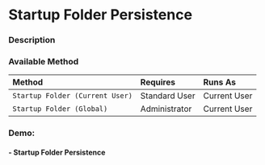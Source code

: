 # Startup Folder Persistence

### Description

### Available Method

| Method                          | Requires      | Runs As      |
|:--------------------------------|:--------------|:-------------|
| `Startup Folder (Current User)` | Standard User | Current User |
| `Startup Folder (Global)`       | Administrator | Current User |

### Demo:

#### - Startup Folder Persistence
![]()